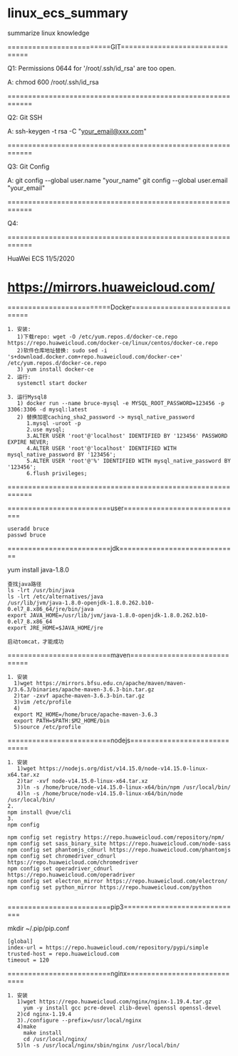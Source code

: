 # linux_ecs_summary
summarize linux knowledge

=========================GIT===============================

Q1: Permissions 0644 for '/root/.ssh/id_rsa' are too open.

A: chmod 600 /root/.ssh/id_rsa

============================================================

Q2: Git SSH

A: ssh-keygen -t rsa -C "your_email@xxx.com"

============================================================

Q3: Git Config

A: git config --global user.name "your_name"
   git config --global user.email "your_email"

============================================================

Q4: 


============================================================

HuaWei ECS 11/5/2020  
 
https://mirrors.huaweicloud.com/
============================================================

=========================Docker=============================
```
1. 安装: 
   1)下载repo: wget -O /etc/yum.repos.d/docker-ce.repo https://repo.huaweicloud.com/docker-ce/linux/centos/docker-ce.repo
   2)软件仓库地址替换: sudo sed -i 's+download.docker.com+repo.huaweicloud.com/docker-ce+' /etc/yum.repos.d/docker-ce.repo
   3) yum install docker-ce
2. 运行:   
   systemctl start docker
```   

```
3. 运行Mysql8
   1) docker run --name bruce-mysql -e MYSQL_ROOT_PASSWORD=123456 -p 3306:3306 -d mysql:latest
   2) 替换加密caching_sha2_password -> mysql_native_password
      1.mysql -uroot -p
      2.use mysql;
      3.ALTER USER 'root'@'localhost' IDENTIFIED BY '123456' PASSWORD EXPIRE NEVER;
      4.ALTER USER 'root'@'localhost' IDENTIFIED WITH mysql_native_password BY '123456';
      5.ALTER USER 'root'@'%' IDENTIFIED WITH mysql_native_password BY '123456';
      6.flush privileges;
```
============================================================

=========================user=============================
```
useradd bruce
passwd bruce
```
=========================jdk=============================

yum install java-1.8.0 
```
查找java路径
ls -lrt /usr/bin/java
ls -lrt /etc/alternatives/java
/usr/lib/jvm/java-1.8.0-openjdk-1.8.0.262.b10-0.el7_8.x86_64/jre/bin/java
export JAVA_HOME=/usr/lib/jvm/java-1.8.0-openjdk-1.8.0.262.b10-0.el7_8.x86_64
export JRE_HOME=$JAVA_HOME/jre

启动tomcat，才能成功
```

=========================maven=============================
```
1. 安装
  1)wget https://mirrors.bfsu.edu.cn/apache/maven/maven-3/3.6.3/binaries/apache-maven-3.6.3-bin.tar.gz
  2)tar -zxvf apache-maven-3.6.3-bin.tar.gz
  3)vim /etc/profile
  4)
  export M2_HOME=/home/bruce/apache-maven-3.6.3
  export PATH=$PATH:$M2_HOME/bin
  5)source /etc/profile
```

=========================nodejs=============================
```
1. 安装
   1)wget https://nodejs.org/dist/v14.15.0/node-v14.15.0-linux-x64.tar.xz
   2)tar -xvf node-v14.15.0-linux-x64.tar.xz
   3)ln -s /home/bruce/node-v14.15.0-linux-x64/bin/npm /usr/local/bin/
   4)ln -s /home/bruce/node-v14.15.0-linux-x64/bin/node /usr/local/bin/
2. 
npm install @vue/cli
3.
npm config

npm config set registry https://repo.huaweicloud.com/repository/npm/
npm config set sass_binary_site https://repo.huaweicloud.com/node-sass
npm config set phantomjs_cdnurl https://repo.huaweicloud.com/phantomjs
npm config set chromedriver_cdnurl https://repo.huaweicloud.com/chromedriver
npm config set operadriver_cdnurl https://repo.huaweicloud.com/operadriver
npm config set electron_mirror https://repo.huaweicloud.com/electron/
npm config set python_mirror https://repo.huaweicloud.com/python


```
=========================pip3=============================  

mkdir ~/.pip/pip.conf

```
[global]
index-url = https://repo.huaweicloud.com/repository/pypi/simple
trusted-host = repo.huaweicloud.com
timeout = 120
```

=========================nginx=============================
```
1. 安装
   1)wget https://repo.huaweicloud.com/nginx/nginx-1.19.4.tar.gz
     yum -y install gcc pcre-devel zlib-devel openssl openssl-devel
   2)cd nginx-1.19.4
   3)./configure --prefix=/usr/local/nginx
   4)make
     make install
     cd /usr/local/nginx/
   5)ln -s /usr/local/nginx/sbin/nginx /usr/local/bin/
```

